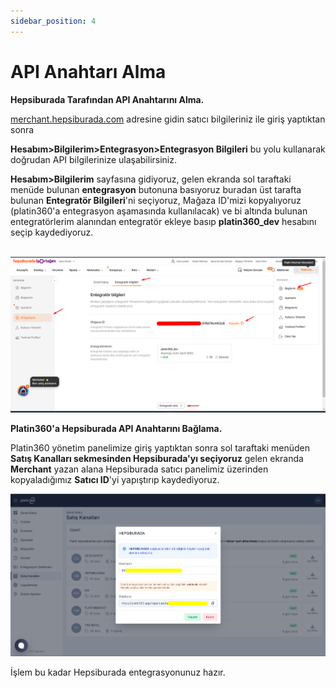 ```yaml
---
sidebar_position: 4
---
```


# API Anahtarı Alma

**Hepsiburada Tarafından API Anahtarını Alma.**  
  
[merchant.hepsiburada.com](https://merchant.hepsiburada.com) adresine gidin satıcı bilgileriniz ile giriş yaptıktan sonra   
  
**Hesabım>Bilgilerim>Entegrasyon>Entegrasyon Bilgileri** bu yolu kullanarak doğrudan API bilgilerinize ulaşabilirsiniz.  
  
**Hesabım>Bilgilerim** sayfasına gidiyoruz, gelen ekranda sol taraftaki menüde bulunan **entegrasyon** butonuna basıyoruz buradan üst tarafta bulunan **Entegratör Bilgileri**'ni seçiyoruz, Mağaza ID'mizi kopyalıyoruz (platin360'a entegrasyon aşamasında kullanılacak) ve bi altında bulunan entegratörlerim alanından entegratör ekleye basıp **platin360\_dev** hesabını seçip kaydediyoruz.

        
![Hepsiburada api key](/img/hepsiburada-api-baglama.png "hepsiburada api key")
  
**Platin360'a Hepsiburada API Anahtarını Bağlama.**  
  
  
Platin360 yönetim panelimize giriş yaptıktan sonra sol taraftaki menüden **Satış Kanalları sekmesinden Hepsiburada'yı seçiyoruz** gelen ekranda **Merchant** yazan alana Hepsiburada satıcı panelimiz üzerinden kopyaladığımız **Satıcı ID**'yi yapıştırıp kaydediyoruz.  
  
![Hepsiburada api key](/img/hepsiburada-api-2.png "hepsiburada api key")
  
İşlem bu kadar Hepsiburada entegrasyonunuz hazır.